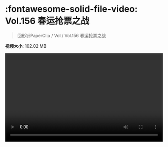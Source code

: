 # :fontawesome-solid-file-video: Vol.156 春运抢票之战

> 回形针PaperClip / Vol / Vol.156 春运抢票之战

**视频大小**: 102.02 MB

<video id="V-972504215d349590cc912e7be0285b43" width="512" height="288" preload="none" playsinline webkit-playsinline></video>